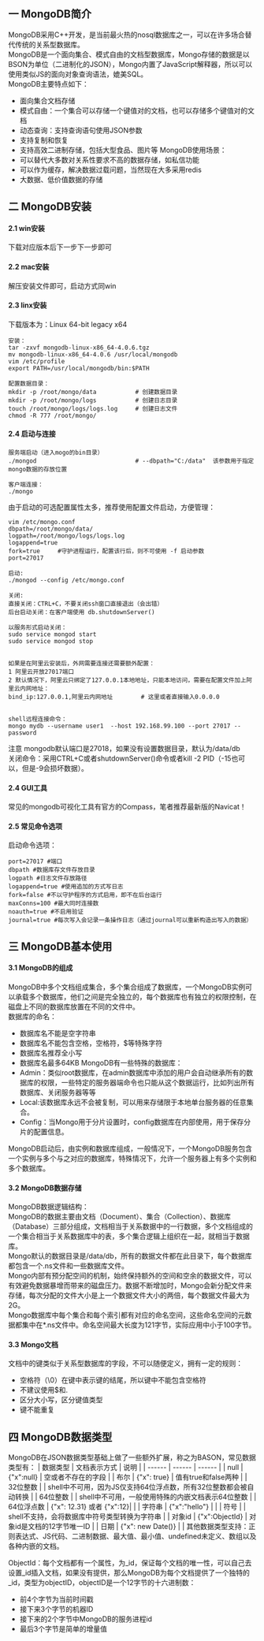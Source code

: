 ## 一 MongoDB简介
MongoDB采用C++开发，是当前最火热的nosql数据库之一，可以在许多场合替代传统的关系型数据库。  
MongoDB是一个面向集合、模式自由的文档型数据库，Mongo存储的数据是以BSON为单位（二进制化的JSON），Mongo内置了JavaScript解释器，所以可以使用类似JS的面向对象查询语法，媲美SQL。    
MongoDB主要特点如下：
- 面向集合文档存储
- 模式自由：一个集合可以存储一个键值对的文档，也可以存储多个键值对的文档
- 动态查询：支持查询语句使用JSON参数
- 支持复制和恢复
- 支持高效二进制存储，包括大型食品、图片等
MongoDB使用场景：
- 可以替代大多数对关系性要求不高的数据存储，如私信功能
- 可以作为缓存，解决数据过载问题，当然现在大多采用redis
- 大数据、低价值数据的存储
## 二 MongoDB安装
#### 2.1 win安装
下载对应版本后下一步下一步即可
#### 2.2 mac安装
解压安装文件即可，启动方式同win
#### 2.3 linx安装
下载版本为：Linux 64-bit legacy x64  
```
安装：
tar -zxvf mongodb-linux-x86_64-4.0.6.tgz
mv mongodb-linux-x86_64-4.0.6 /usr/local/mongodb
vim /etc/profile
export PATH=/usr/local/mongodb/bin:$PATH

配置数据目录：
mkdir -p /root/mongo/data           # 创建数据目录
mkdir -p /root/mongo/logs           # 创建日志目录
touch /root/mongo/logs/logs.log     # 创建日志文件
chmod -R 777 /root/mongo/ 
```
#### 2.4 启动与连接
```
服务端启动（进入mogo的bin目录）
./mongod                            # --dbpath="C:/data"  该参数用于指定mongo数据的存放位置

客户端连接：
./mongo
```
由于启动的可选配置属性太多，推荐使用配置文件启动，方便管理：
```
vim /etc/mongo.conf
dbpath=/root/mongo/data/
logpath=/root/mongo/logs/logs.log
logappend=true 
fork=true     #守护进程运行，配置该行后，则不可使用 -f 启动参数 
port=27017 

启动:
./mongod --config /etc/mongo.conf

关闭:
直接关闭：CTRL+C，不要关闭ssh窗口直接退出（会出错）
后台启动关闭：在客户端使用 db.shutdownServer()

以服务形式启动关闭：
sudo service mongod start
sudo service mongod stop


如果是在阿里云安装后，外网需要连接还需要额外配置：
1 阿里云开放27017端口
2 默认情况下，阿里云只绑定了127.0.0.1本地地址，只能本地访问，需要在配置文件加上阿里云内网地址：
bind_ip:127.0.0.1,阿里云内网地址        # 这里或者直接输入0.0.0.0


shell远程连接命令：
mongo mydb --username user1  --host 192.168.99.100 --port 27017 --password

```
注意
mongodb默认端口是27018，如果没有设置数据目录，默认为/data/db  
关闭命令：采用CTRL+C或者shutdownServer()命令或者kill -2 PID（-15也可以，但是-9会损坏数据）。
#### 2.4 GUI工具
常见的mongodb可视化工具有官方的Compass，笔者推荐最新版的Navicat！
#### 2.5 常见命令选项
启动命令选项：
```
port=27017 #端口  
dbpath #数据库存文件存放目录  
logpath #日志文件存放路径  
logappend=true #使用追加的方式写日志  
fork=false #不以守护程序的方式启用，即不在后台运行  
maxConns=100 #最大同时连接数  
noauth=true #不启用验证  
journal=true #每次写入会记录一条操作日志（通过journal可以重新构造出写入的数据）
```

## 三 MongoDB基本使用
#### 3.1 MongoDB的组成
MongoDB中多个文档组成集合，多个集合组成了数据库，一个MongoDB实例可以承载多个数据库，他们之间是完全独立的，每个数据库也有独立的权限控制，在磁盘上不同的数据库放置在不同的文件中。  
数据库的命名：
- 数据库名不能是空字符串
- 数据库名不能包含空格，空格符，$等特殊字符
- 数据库名推荐全小写
- 数据库名最多64KB
MongoDB有一些特殊的数据库：
- Admin：类似root数据库，在admin数据库中添加的用户会自动继承所有的数据库的权限，一些特定的服务器端命令也只能从这个数据运行，比如列出所有数据库、关闭服务器等等
- Local:该数据库永远不会被复制，可以用来存储限于本地单台服务器的任意集合。
- Config：当Mongo用于分片设置时，config数据库在内部使用，用于保存分片的配置信息。  

MongoDB启动后，由实例和数据库组成，一般情况下，一个MongoDB服务包含一个实例与多个与之对应的数据库，特殊情况下，允许一个服务器上有多个实例和多个数据库。  
#### 3.2 MongoDB数据存储
MongoDB数据逻辑结构：  
MongoDB的数据主要由文档（Document）、集合（Collection）、数据库（Database）三部分组成，文档相当于关系数据中的一行数据，多个文档组成的一个集合相当于关系数据库中的表，多个集合逻辑上组织在一起，就相当于数据库。  
Mongo默认的数据目录是/data/db，所有的数据文件都在此目录下，每个数据库都包含一个.ns文件和一些数据库文件。  
Mongo内部有预分配空间的机制，始终保持额外的空间和空余的数据文件，可以有效避免数据暴增而带来的磁盘压力。数据不断增加时，Mongo会新分配文件来存储，每次分配的文件大小是上一个数据文件大小的两倍，每个数据文件最大为2G。  
Mongo数据库中每个集合和每个索引都有对应的命名空间，这些命名空间的元数据都集中在*.ns文件中。命名空间最大长度为121字节，实际应用中小于100字节。  
#### 3.3 Mongo文档
文档中的键类似于关系型数据库的字段，不可以随便定义，拥有一定的规则：
- 空格符（\0）在键中表示键的结尾，所以键中不能包含空格符
- 不建议使用$和.
- 区分大小写，区分键值类型
- 键不能重复
## 四 MongoDB数据类型
MongoDB在JSON数据类型基础上做了一些额外扩展，称之为BASON，常见数据类型有：
| 数据类型 | 文档表示方式 | 说明 |
| ------ | ------ | ------ |
| null | {"x":null} | 空或者不存在的字段 | 
| 布尔 | {"x": true} | 值有true和false两种 |
| 32位整数 |  | shell中不可用，因为JS仅支持64位浮点数，所有32位整数都会被自动转换 |
| 64位整数 |  | shell中不可用，一般使用特殊的内嵌文档表示64位整数 |
| 64位浮点数 | {"x": 12.31} 或者 {"x":12}| |
| 字符串 | {"x":"hello"} | |
| 符号 |  | shell不支持，会将数据库中符号类型转换为字符串 |
| 对象id | {"x":ObjectId} | 对象id是文档的12字节唯一ID |
| 日期 | {"x": new Date()} | |
其他数据类型支持：正则表达式、JS代码、二进制数据、最大值、最小值、undefined未定义、数组以及各种内嵌的文档。   

ObjectId：每个文档都有一个属性，为_id，保证每个文档的唯一性，可以自己去设置_id插入文档，如果没有提供，那么MongoDB为每个文档提供了一个独特的_id，类型为objectID，objectID是一个12字节的十六进制数：  
- 前4个字节为当前时间戳
- 接下来3个字节的机器ID
- 接下来的2个字节中MongoDB的服务进程id
- 最后3个字节是简单的增量值


